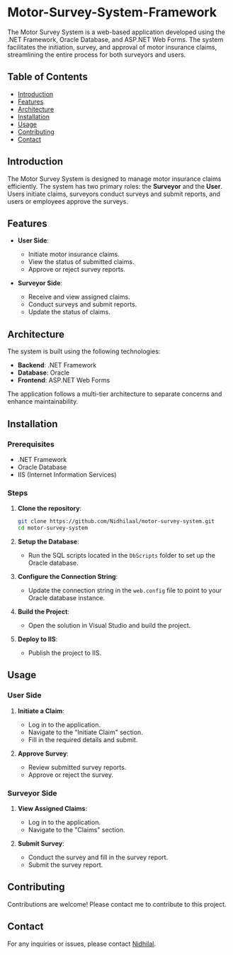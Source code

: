 # Motor-Survey-System-Framework

The Motor Survey System is a web-based application developed using the .NET Framework, Oracle Database, and ASP.NET Web Forms. The system facilitates the initiation, survey, and approval of motor insurance claims, streamlining the entire process for both surveyors and users.

## Table of Contents

- [Introduction](#introduction)
- [Features](#features)
- [Architecture](#architecture)
- [Installation](#installation)
- [Usage](#usage)
- [Contributing](#contributing)
- [Contact](#contact)

## Introduction

The Motor Survey System is designed to manage motor insurance claims efficiently. The system has two primary roles: the **Surveyor** and the **User**. Users initiate claims, surveyors conduct surveys and submit reports, and users or employees approve the surveys.

## Features

- **User Side**:
  - Initiate motor insurance claims.
  - View the status of submitted claims.
  - Approve or reject survey reports.

- **Surveyor Side**:
  - Receive and view assigned claims.
  - Conduct surveys and submit reports.
  - Update the status of claims.

## Architecture

The system is built using the following technologies:

- **Backend**: .NET Framework
- **Database**: Oracle
- **Frontend**: ASP.NET Web Forms

The application follows a multi-tier architecture to separate concerns and enhance maintainability.

## Installation

### Prerequisites

- .NET Framework
- Oracle Database
- IIS (Internet Information Services)

### Steps

1. **Clone the repository**:
    ```bash
    git clone https://github.com/Nidhilaal/motor-survey-system.git
    cd motor-survey-system
    ```

2. **Setup the Database**:
   - Run the SQL scripts located in the `DbScripts` folder to set up the Oracle database.

3. **Configure the Connection String**:
   - Update the connection string in the `web.config` file to point to your Oracle database instance.

4. **Build the Project**:
   - Open the solution in Visual Studio and build the project.

5. **Deploy to IIS**:
   - Publish the project to IIS.

## Usage

### User Side

1. **Initiate a Claim**:
   - Log in to the application.
   - Navigate to the "Initiate Claim" section.
   - Fill in the required details and submit.

2. **Approve Survey**:
   - Review submitted survey reports.
   - Approve or reject the survey.

### Surveyor Side

1. **View Assigned Claims**:
   - Log in to the application.
   - Navigate to the "Claims" section.

2. **Submit Survey**:
   - Conduct the survey and fill in the survey report.
   - Submit the survey report.

## Contributing

Contributions are welcome! Please contact me to contribute to this project.

## Contact

For any inquiries or issues, please contact [Nidhilal](mailto:msnidhilal@16gmail.com).
